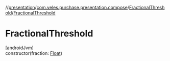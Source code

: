 //[presentation](../../../index.md)/[com.veles.purchase.presentation.compose](../index.md)/[FractionalThreshold](index.md)/[FractionalThreshold](-fractional-threshold.md)

# FractionalThreshold

[androidJvm]\
constructor(fraction: [Float](https://kotlinlang.org/api/latest/jvm/stdlib/kotlin/-float/index.html))
